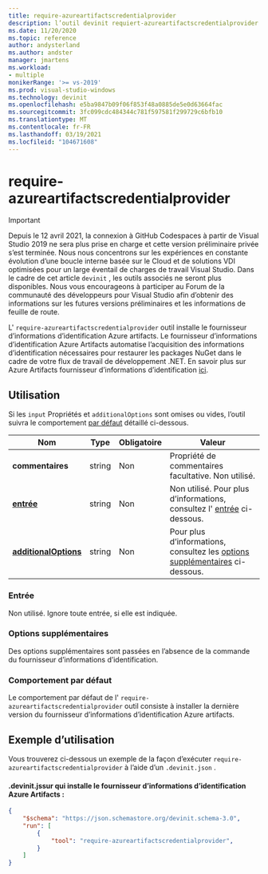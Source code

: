 ```yaml
---
title: require-azureartifactscredentialprovider
description: l’outil devinit requiert-azureartifactscredentialprovider.
ms.date: 11/20/2020
ms.topic: reference
author: andysterland
ms.author: andster
manager: jmartens
ms.workload:
- multiple
monikerRange: '>= vs-2019'
ms.prod: visual-studio-windows
ms.technology: devinit
ms.openlocfilehash: e5ba9847b09f06f853f48a0885de5e0d63664fac
ms.sourcegitcommit: 3fc099cdc484344c781f597581f299729c6bfb10
ms.translationtype: MT
ms.contentlocale: fr-FR
ms.lasthandoff: 03/19/2021
ms.locfileid: "104671608"
---
```

# <a name="require-azureartifactscredentialprovider"></a>require-azureartifactscredentialprovider

> [!IMPORTANT]
> Depuis le 12 avril 2021, la connexion à GitHub Codespaces à partir de Visual Studio 2019 ne sera plus prise en charge et cette version préliminaire privée s’est terminée. Nous nous concentrons sur les expériences en constante évolution d’une boucle interne basée sur le Cloud et de solutions VDI optimisées pour un large éventail de charges de travail Visual Studio. Dans le cadre de cet article `devinit` , les outils associés ne seront plus disponibles. Nous vous encourageons à participer au Forum de la communauté des développeurs pour Visual Studio afin d’obtenir des informations sur les futures versions préliminaires et les informations de feuille de route.

L' `require-azureartifactscredentialprovider` outil installe le fournisseur d’informations d’identification Azure artifacts. Le fournisseur d’informations d’identification Azure Artifacts automatise l’acquisition des informations d’identification nécessaires pour restaurer les packages NuGet dans le cadre de votre flux de travail de développement .NET. En savoir plus sur Azure Artifacts fournisseur d’informations d’identification [ici](https://github.com/microsoft/artifacts-credprovider/blob/master/README.md).

## <a name="usage"></a>Utilisation

Si les `input` Propriétés et `additionalOptions` sont omises ou vides, l’outil suivra le comportement [par défaut](#default-behavior) détaillé ci-dessous.

| Nom                                             | Type   | Obligatoire | Valeur                                                                                |
|--------------------------------------------------|--------|----------|--------------------------------------------------------------------------------------|
| **commentaires**                                     | string | Non       | Propriété de commentaires facultative. Non utilisé.                                                |
| [**entrée**](#input)                              | string | Non       | Non utilisé. Pour plus d’informations, consultez l' [entrée](#input) ci-dessous. |
| [**additionalOptions**](#additional-options)     | string | Non       | Pour plus d’informations, consultez les [options supplémentaires](#additional-options) ci-dessous.                     |

### <a name="input"></a>Entrée

Non utilisé. Ignore toute entrée, si elle est indiquée.

### <a name="additional-options"></a>Options supplémentaires

Des options supplémentaires sont passées en l’absence de la commande du fournisseur d’informations d’identification.

### <a name="default-behavior"></a>Comportement par défaut

Le comportement par défaut de l' `require-azureartifactscredentialprovider` outil consiste à installer la dernière version du fournisseur d’informations d’identification Azure artifacts.

## <a name="example-usage"></a>Exemple d’utilisation
Vous trouverez ci-dessous un exemple de la façon d’exécuter `require-azureartifactscredentialprovider` à l’aide d’un `.devinit.json` .

#### <a name="devinitjson-that-will-install-azure-artifacts-credential-provider"></a>.devinit.jssur qui installe le fournisseur d’informations d’identification Azure Artifacts :
```json
{
    "$schema": "https://json.schemastore.org/devinit.schema-3.0",
    "run": [
        {
            "tool": "require-azureartifactscredentialprovider",
        }
    ]
}
```
